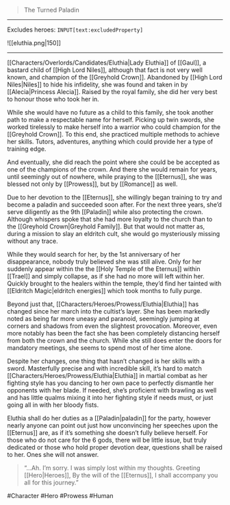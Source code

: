 >The Turned Paladin
---

Excludes heroes: `INPUT[text:excludedProperty]`

![[eluthia.png|150]]

---
[[Characters/Overlords/Candidates/Eluthia|Lady Eluthia]] of [[Gaul]], a bastard child of [[High Lord Niles]], although that fact is not very well known, and champion of the [[Greyhold Crown]]. Abandoned by [[High Lord Niles|Niles]] to hide his infidelity, she was found and taken in by [[Alecia|Princess Alecia]]. Raised by the royal family, she did her very best to honour those who took her in.

While she would have no future as a child to this family, she took another path to make a respectable name for herself. Picking up twin swords, she worked tirelessly to make herself into a warrior who could champion for the [[Greyhold Crown]]. To this end, she practiced multiple methods to achieve her skills. Tutors, adventures, anything which could provide her a type of training edge.

And eventually, she did reach the point where she could be be accepted as one of the champions of the crown. And there she would remain for years, until seemingly out of nowhere, while praying to the [[Eternus]], she was blessed not only by [[Prowess]], but by [[Romance]] as well.

Due to her devotion to the [[Eternus]], she willingly began training to try and become a paladin and succeeded soon after. For the next three years, she’d serve diligently as the 9th [[Paladin]] while also protecting the crown. Although whispers spoke that she had more loyalty to the church than to the [[Greyhold Crown|Greyhold Family]]. But that would not matter as, during a mission to slay an eldritch cult, she would go mysteriously missing without any trace.

While they would search for her, by the 1st anniversary of her disappearance, nobody truly believed she was still alive. Only for her suddenly appear within the the [[Holy Temple of the Eternus]] within [[Trael]] and simply collapse, as if she had no more will left within her. Quickly brought to the healers within the temple, they’d find her tainted with [[Eldritch Magic|eldritch energies]] which took months to fully purge. 

Beyond just that, [[Characters/Heroes/Prowess/Eluthia|Eluthia]] has changed since her march into the cultist’s layer. She has been markedly noted as being far more uneasy and paranoid, seemingly jumping at corners and shadows from even the slightest provocation. Moreover, even more notably has been the fact she has been completely distancing herself from both the crown and the church. While she still does enter the doors for mandatory meetings, she seems to spend most of her time alone.

Despite her changes, one thing that hasn’t changed is her skills with a sword. Masterfully precise and with incredible skill, it’s hard to match [[Characters/Heroes/Prowess/Eluthia|Eluthia]] in martial combat as her fighting style has you dancing to her own pace to perfectly dismantle her opponents with her blade. If needed, she’s proficient with brawling as well and has little qualms mixing it into her fighting style if needs must, or just going all in with her bloody fists.

Eluthia shall do her duties as a [[Paladin|paladin]] for the party, however nearly anyone can point out just how unconvincing her speeches upon the [[Eternus]] are, as if it’s something she doesn’t fully believe herself. For those who do not care for the 6 gods, there will be little issue, but truly dedicated or those who hold proper devotion dear, questions shall be raised to her. Ones she will not answer.

>“…Ah. I’m sorry. I was simply lost within my thoughts. Greeting [[Hero|Heroes]], By the will of the [[Eternus]], I shall accompany you all for this journey.”

#Character #Hero #Prowess #Human